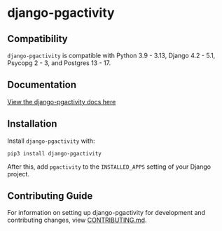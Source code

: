 # django-pgactivity

## Compatibility

`django-pgactivity` is compatible with Python 3.9 - 3.13, Django 4.2 - 5.1, Psycopg 2 - 3, and Postgres 13 - 17.

## Documentation

[View the django-pgactivity docs here](https://django-pgactivity.readthedocs.io/)

## Installation

Install `django-pgactivity` with:

    pip3 install django-pgactivity
After this, add `pgactivity` to the `INSTALLED_APPS` setting of your Django project.

## Contributing Guide

For information on setting up django-pgactivity for development and contributing changes, view [CONTRIBUTING.md](CONTRIBUTING.md).
